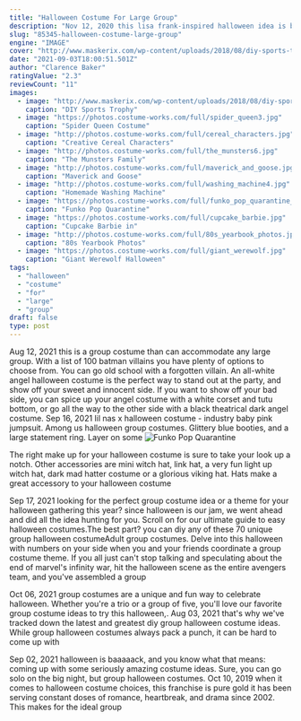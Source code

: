 ```yaml
---
title: "Halloween Costume For Large Group"
description: "Nov 12, 2020 this lisa frank-inspired halloween idea is both fun and creative. The pregnant mom is a gumball machine based on a work by lisa frank. The two daughters are a rainbow unicorn and white tiger. And while the dad's costume"
slug: "85345-halloween-costume-large-group"
engine: "IMAGE"
cover: "http://www.maskerix.com/wp-content/uploads/2018/08/diy-sports-trophy-halloween-costume-idea.jpg"
date: "2021-09-03T18:00:51.501Z"
author: "Clarence Baker"
ratingValue: "2.3"
reviewCount: "11"
images:
  - image: "http://www.maskerix.com/wp-content/uploads/2018/08/diy-sports-trophy-halloween-costume-idea.jpg"
    caption: "DIY Sports Trophy"
  - image: "https://photos.costume-works.com/full/spider_queen3.jpg"
    caption: "Spider Queen Costume"
  - image: "http://photos.costume-works.com/full/cereal_characters.jpg"
    caption: "Creative Cereal Characters"
  - image: "http://photos.costume-works.com/full/the_munsters6.jpg"
    caption: "The Munsters Family"
  - image: "http://photos.costume-works.com/full/maverick_and_goose.jpg"
    caption: "Maverick and Goose"
  - image: "http://photos.costume-works.com/full/washing_machine4.jpg"
    caption: "Homemade Washing Machine"
  - image: "https://photos.costume-works.com/full/funko_pop_quarantine_halloween_college_student-30595-1.jpg"
    caption: "Funko Pop Quarantine"
  - image: "https://photos.costume-works.com/full/cupcake_barbie.jpg"
    caption: "Cupcake Barbie in"
  - image: "http://photos.costume-works.com/full/80s_yearbook_photos.jpg"
    caption: "80s Yearbook Photos"
  - image: "https://photos.costume-works.com/full/giant_werewolf.jpg"
    caption: "Giant Werewolf Halloween"
tags:
  - "halloween"
  - "costume"
  - "for"
  - "large"
  - "group"
draft: false
type: post
---
```


Aug 12, 2021 this is a group costume than can accommodate any large group. With a list of 100 batman villains you have plenty of options to choose from. You can go old school with a forgotten villain. An all-white angel halloween costume is the perfect way to stand out at the party, and show off your sweet and innocent side. If you want to show off your bad side, you can spice up your angel costume with a white corset and tutu bottom, or go all the way to the other side with a black theatrical dark angel costume. Sep 16, 2021 lil nas x halloween costume - industry baby pink jumpsuit.  Among us halloween group costumes. Glittery blue booties, and a large statement ring. Layer on some
![Funko Pop Quarantine](https://photos.costume-works.com/full/funko_pop_quarantine_halloween_college_student-30595-1.jpg "Funko Pop Quarantine")

The right make up for your halloween costume is sure to take your look up a notch. Other accessories are mini witch hat, link hat, a very fun light up witch hat, dark mad hatter costume or a glorious viking hat. Hats make a great accessory to your halloween costume
<!--inArticleAds-->

<!--galleryOne-->

Sep 17, 2021 looking for the perfect group costume idea or a theme for your halloween gathering this year? since halloween is our jam, we went ahead and did all the idea hunting for you. Scroll on for our ultimate guide to easy halloween costumes.The best part? you can diy any of these 70 unique group halloween costumeAdult group costumes. Delve into this halloween with numbers on your side when you and your friends coordinate a group costume theme. If you all just can't stop talking and speculating about the end of marvel's infinity war, hit the halloween scene as the entire avengers team, and you've assembled a group
<!--inArticleAds-->

<!--galleryTwo-->

Oct 06, 2021 group costumes are a unique and fun way to celebrate halloween. Whether you're a trio or a group of five, you'll love our favorite group costume ideas to try this halloween,. Aug 03, 2021 that's why we've tracked down the latest and greatest diy group halloween costume ideas. While group halloween costumes always pack a punch, it can be hard to come up with
<!--galleryThree-->

Sep 02, 2021 halloween is baaaaack, and you know what that means: coming up with some seriously amazing costume ideas. Sure, you can go solo on the big night, but group halloween costumes. Oct 10, 2019 when it comes to halloween costume choices, this franchise is pure gold  it has been serving constant doses of romance, heartbreak, and drama since 2002.  This makes for the ideal group